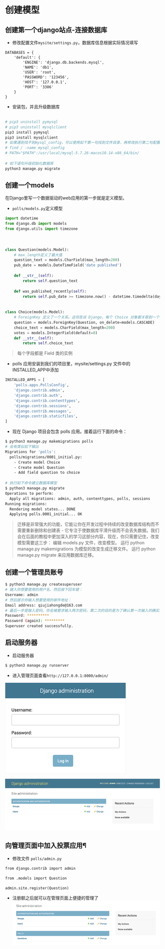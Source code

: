 # 创建模型

## 创建第一个django站点-连接数据库



* 修改配置文件``mysite/settings.py``，数据库信息根据实际情况填写  
```PY 
DATABASES = {
    'default': {
        'ENGINE': 'django.db.backends.mysql',
        'NAME': 'db1',
        'USER': 'root',
        'PASSWORD': '123456',
        'HOST': '127.0.0.1',
        'PORT': '3306'
    }
}
```


* 安装包，并且升级数据库

```bash 

# pip3 uninstall pymysql
# pip3 uninstall mysqlclient
pip3 install pymysql
pip3 install mysqlclient
# 如果遇到找不到mysql_config，可以使用如下第一句找到文件目录，再修改执行第二句配置环境变量
# find / -name mysql_config
# PATH="$PATH":/usr/local/mysql-5.7.26-macos10.14-x86_64/bin/

# 如下语句升级初始化数据库 
python3 manage.py migrate

```

## 创建一个models 

在Django里写一个数据驱动的web应用的第一步就是定义模型。

* ``polls/models.py``定义模型  

```py 
import datetime
from django.db import models
from django.utils import timezone



class Question(models.Model):
    # max_length定义了最大值
    question_text = models.CharField(max_length=200)
    pub_date = models.DateTimeField('date published')

    def __str__(self):
        return self.question_text

    def was_published_recently(self):
        return self.pub_date >= timezone.now() - datetime.timedelta(days=1)


class Choice(models.Model):
    # ForeignKey 定义了一个关系。这将告诉 Django，每个 Choice 对象都关联到一个 Question 对象。Django 支持所有常用的数据库关系：多对一、多对多和一对一。
    question = models.ForeignKey(Question, on_delete=models.CASCADE)
    choice_text = models.CharField(max_length=200)
    votes = models.IntegerField(default=0)
    def __str__(self):
        return self.choice_text
```
> 每个字段都是 Field 类的实例

* polls 应用安装到我们的项目里，mysite/settings.py 文件中的INSTALLED_APP中添加  

```py 
INSTALLED_APPS = [
    'polls.apps.PollsConfig',
    'django.contrib.admin',
    'django.contrib.auth',
    'django.contrib.contenttypes',
    'django.contrib.sessions',
    'django.contrib.messages',
    'django.contrib.staticfiles',
]
```

* 现在 Django 项目会包含 polls 应用。接着运行下面的命令：  

```bash 
$ python3 manage.py makemigrations polls
# 会有类似如下输出
Migrations for 'polls':
  polls/migrations/0001_initial.py:
    - Create model Choice
    - Create model Question
    - Add field question to choice

# 执行如下命令建立数据库模型
$ python3 manage.py migrate
Operations to perform:
  Apply all migrations: admin, auth, contenttypes, polls, sessions
Running migrations:
  Rendering model states... DONE
  Applying polls.0001_initial... OK
```



> 迁移是非常强大的功能，它能让你在开发过程中持续的改变数据库结构而不需要重新删除和创建表 - 它专注于使数据库平滑升级而不会丢失数据。我们会在后面的教程中更加深入的学习这部分内容，现在，你只需要记住，改变模型需要这三步：
> 编辑 models.py 文件，改变模型。
> 运行 python manage.py makemigrations 为模型的改变生成迁移文件。
> 运行 python manage.py migrate 来应用数据库迁移。


## 创建一个管理员账号  

```bash 
$ python3 manage.py createsuperuser
# 键入你想要使用的用户名，然后按下回车键：
Username: admin
# 然后提示你输入想要使用的邮件地址：
Email address: qiujiahongde@163.com
# 最后一步是输入密码。你会被要求输入两次密码，第二次的目的是为了确认第一次输入的确实是你想要的密码。
Password: **********
Password (again): *********
Superuser created successfully.

```

## 启动服务器

* 启动服务器


```bash 
$ python3 manage.py runserver

```

* 进入管理页面查看``http://127.0.0.1:8000/admin/``  

![](./assets/2020-01-18-22-29-23.png)

![](./assets/2020-01-18-22-29-53.png)


## 向管理页面中加入投票应用¶

* 修改文件 ``polls/admin.py``  

```PY 
from django.contrib import admin

from .models import Question

admin.site.register(Question)
```

* 注册额之后就可以在管理页面上便捷的管理了   
![](./assets/2020-01-18-22-31-07.png)